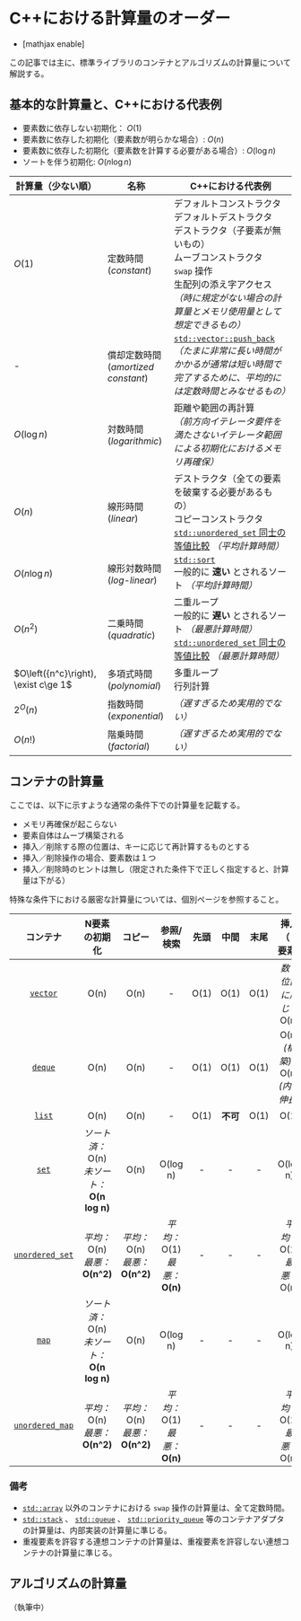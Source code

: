 # C++における計算量のオーダー
* [mathjax enable]

この記事では主に、標準ライブラリのコンテナとアルゴリズムの計算量について解説する。

## 基本的な計算量と、C++における代表例

- 要素数に依存しない初期化： $O\left(1\right)$
- 要素数に依存した初期化（要素数が明らかな場合）: $O\left(n\right)$
- 要素数に依存した初期化（要素数を計算する必要がある場合）: $O\left(\log n\right)$
- ソートを伴う初期化: $O\left(n \log n\right)$

| 計算量（少ない順） | 名称 | C++における代表例 |
|---|---|---|
| $O\left(1\right)$ | 定数時間<br>(*constant*) | デフォルトコンストラクタ<br>デフォルトデストラクタ<br>デストラクタ（子要素が無いもの）<br>ムーブコンストラクタ<br>`swap` 操作<br>生配列の添え字アクセス<br> *（時に規定がない場合の計算量とメモリ使用量として想定できるもの）* |
| - | 償却定数時間<br>(*amortized constant*) | [`std::vector::push_back`](/reference/vector/push_back.md) <br> *（たまに非常に長い時間がかかるが通常は短い時間で完了するために、平均的には定数時間とみなせるもの）* |
| $O\left(\log n\right)$ | 対数時間<br>(*logarithmic*) | 距離や範囲の再計算<br> *（前方向イテレータ要件を満たさないイテレータ範囲による初期化におけるメモリ再確保）* |
| $O\left(n\right)$ | 線形時間<br>(*linear*) | デストラクタ（全ての要素を破棄する必要があるもの）<br>コピーコンストラクタ<br>[`std::unordered_set` 同士の等値比較](/reference/unordered_set/unordered_set/op_equal.md) *（平均計算時間）* |
| $O\left(n \log n\right)$ | 線形対数時間<br>(*log-linear*) | [`std::sort`](/reference/algorithm/sort.md) <br> 一般的に __速い__ とされるソート *（平均計算時間）* |
| $O\left({n^2}\right)$ | 二乗時間<br>(*quadratic*) | 二重ループ<br>一般的に __遅い__ とされるソート *（最悪計算時間）*<br>[`std::unordered_set` 同士の等値比較](/reference/unordered_set/unordered_set/op_equal.md) *（最悪計算時間）* |
| $O\left({n^c}\right), \exist c\ge 1$ | 多項式時間<br>(*polynomial*) | 多重ループ<br>行列計算 |
| ${2^O\left(n\right)}$ | 指数時間<br>(*exponential*) | *（遅すぎるため実用的でない）* |
| $O\left(n!\right)$ | 階乗時間<br>(*factorial*) | *（遅すぎるため実用的でない）* |


## コンテナの計算量

ここでは、以下に示すような通常の条件下での計算量を記載する。

- メモリ再確保が起こらない
- 要素自体はムーブ構築される
- 挿入／削除する際の位置は、キーに応じて再計算するものとする
- 挿入／削除操作の場合、要素数は１つ
- 挿入／削除時のヒントは無し（限定された条件下で正しく指定すると、計算量は下がる）

特殊な条件下における厳密な計算量については、個別ページを参照すること。


| コンテナ | N要素の初期化 | コピー | 参照/検索 | 先頭 | 中間 | 末尾 | 挿入（１要素） | 削除（１要素） |
|:---:|:---:|:---:|:---:|:---:|:---:|:---:|:---:|:---:|
| [`vector`](/reference/vector.md) | O(n) | O(n) | - | O(1) | O(1) | O(1) | *数と位置に応じて* O(n) | O(n) *(破棄)* |
| [`deque`](/reference/deque.md) | O(n) | O(n) | - | O(1) | O(1) | O(1) | O(n) *(構築)* + O(n) *(内部伸長)* | O(n) *(破棄)* + O(n) *(内部収縮)*  |
| [`list`](/reference/list.md) | O(n) | O(n) | - | O(1) | __不可__  | O(1)| O(1) | O(1) |
| [`set`](/reference/set.md) | *ソート済：* O(n)<br> *未ソート：* __O(n log n)__ | O(n) | O(log n) | - | - | - | O(log n) | O(log n) |
| [`unordered_set`](/reference/unordered_set.md) | *平均：* O(n) <br> *最悪：* __O(n^2)__ | *平均：* O(n) <br> *最悪：* __O(n^2)__ |  *平均：* O(1) <br> *最悪：* __O(n)__ | - | - | - | *平均：* O(1) <br> *最悪：* O(n) | *平均：* O(1) <br> *最悪：* O(n) |
| [`map`](/reference/map.md) | *ソート済：* O(n)<br> *未ソート：* __O(n log n)__ | O(n) | O(log n) | - | - | - | O(log n)  | O(log n) |
| [`unordered_map`](/reference/unordered_map.md) | *平均：* O(n) <br> *最悪：* __O(n^2)__ | *平均：* O(n) <br> *最悪：* __O(n^2)__ |  *平均：* O(1) <br> *最悪：* __O(n)__ | - | - | - | *平均：* O(1) <br> *最悪：* O(n)  | *平均：* O(1) <br> *最悪：* O(n) |


### 備考

-  [`std::array`](/reference/stack.md) 以外のコンテナにおける `swap` 操作の計算量は、全て定数時間。
-  [`std::stack`](/reference/stack.md) 、 [`std::queue`](/reference/queue/queue.md) 、 [`std::priority_queue`](/reference/queue/priority_queue.md) 等のコンテナアダプタの計算量は、内部実装の計算量に準じる。
-  重複要素を許容する連想コンテナの計算量は、重複要素を許容しない連想コンテナの計算量に準じる。


## アルゴリズムの計算量

（執筆中）

